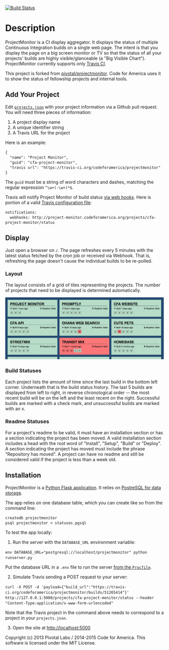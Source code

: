 [![Build Status](https://api.travis-ci.org/codeforamerica/projectmonitor.svg)](http://travis-ci.org/codeforamerica/projectmonitor)

Description
===========

ProjectMonitor is a CI display aggregator. It displays the status of multiple
Continuous Integration builds on a single web page.  The intent is that you
display the page on a big screen monitor or TV so that the status of all your
projects' builds are highly visible/glanceable (a "Big Visible Chart").
ProjectMonitor currently supports only [Travis CI](http://travis-ci.org/).

This project is forked from [pivotal/projectmonitor](https://github.com/pivotal/projectmonitor).
Code for America uses it to show the status of fellowship projects and internal tools.

## Add Your Project

Edit [`projects.json`](projects.json) with your project information via a
Github pull request. You will need three pieces of information:

1. A project display name
2. A unique identifier string
3. A Travis URL for the project

Here is an example:

    {
      "name": "Project Monitor",
      "guid": "cfa-project-monitor",
      "travis url": "https://travis-ci.org/codeforamerica/projectmonitor"
    }

The `guid` must be a string of word characters and dashes, matching the regular
expression `^\w+(-\w+)*$`.

Travis will notify Project Monitor of build status
[via web hooks](http://docs.travis-ci.com/user/notifications/#Webhook-notification).
Here is portion of a valid
[Travis configuration file](http://docs.travis-ci.com/user/build-configuration/):

    notifications:
      webhooks: http://project-monitor.codeforamerica.org/projects/cfa-project-monitor/status

## Display
Just open a browser on `/`. The page refreshes every 5 minutes with the latest
status fetched by the cron job or received via Webhook. That is,
refreshing the page doesn't cause the individual builds to be re-polled.

### Layout
The layout consists of a grid of tiles representing the projects.  The
number of projects that need to be displayed is determined automatically.

![Project Monitor Dashboard](preview.png)

### Build Statuses
Each project lists the amount of time since the last build in the bottom left corner.
Underneath that is the build status history.  The last 5 builds
are displayed from left to right, in reverse chronological order -- the most
recent build will be on the left and the least recent on the right.
Successful builds are marked with a check mark, and unsuccessful builds
are marked with an x.

### Readme Statuses
For a project's readme to be valid, it must have an installation section or has a section indicating the project has been moved. A valid installation section includes a head with the root word of "Install", "Setup", "Build" or "Deploy". A section indicating the project has moved must include the phrase "Repository has moved". A project can have no readme and still be considered valid if the project is less than a week old.

## Installation

ProjectMonitor is a [Python Flask application](https://github.com/codeforamerica/howto/blob/master/Python-Virtualenv.md).
It relies on [PostreSQL for data storage](https://github.com/codeforamerica/howto/blob/master/PostgreSQL.md).

The app relies on one database table, which you can create like so from the command line:
```
createdb projectmonitor
psql projectmonitor < statuses.pgsql
```
To test the app locally:

1. Run the server with the `DATABASE_URL` environment variable:

  `env DATABASE_URL="postgresql://localhost/projectmonitor" python runserver.py`
  
  Put the database URL in a `.env` file to run the server
  [from the `Procfile`](https://github.com/codeforamerica/howto/blob/master/Procfile.md).

2. Simulate Travis sending a POST request to your server:

  `curl -X POST -d 'payload={"build_url":"https://travis-ci.org/codeforamerica/projectmonitor/builds/51265414"}' http://127.0.0.1:5000/projects/cfa-project-monitor/status --header "Content-Type:application/x-www-form-urlencoded"`

  Note that the Travis project in the command above needs to correspond to a project in your `projects.json`.

3. Open the site at [http://localhost:5000](http://localhost:5000)

Copyright (c) 2013 Pivotal Labs / 2014-2015 Code for America.
This software is licensed under the MIT License.

